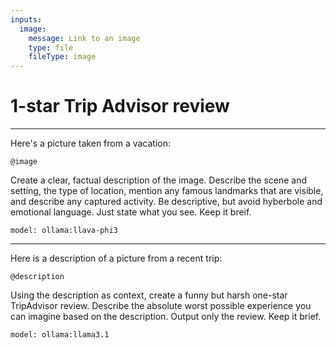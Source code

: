 ```yaml
---
inputs:
  image:
    message: Link to an image
    type: file
    fileType: image
---
```


# 1-star Trip Advisor review

---

Here's a picture taken from a vacation:

`@image`

Create a clear, factual description of the image. Describe the scene and setting, the type of location, mention any famous landmarks that are visible, and describe any captured activity. Be descriptive, but avoid hyberbole and emotional language. Just state what you see. Keep it breif.

```generate@description
model: ollama:llava-phi3
```

---

Here is a description of a picture from a recent trip:

`@description`

Using the description as context, create a funny but harsh one-star TripAdvisor review. Describe the absolute worst possible experience you can imagine based on the description. Output only the review. Keep it brief.

```generate@review
model: ollama:llama3.1
```
